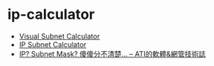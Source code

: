 # ip-calculator
- [Visual Subnet Calculator](https://www.davidc.net/sites/default/subnets/subnets.html)
- [IP Subnet Calculator](https://www.calculator.net/ip-subnet-calculator.html)
- [IP? Subnet Mask? 傻傻分不清楚… – ATI的軟體&網管技術誌](https://atifans.net/articles/its-hard-to-tell-the-difference-between-ip-n-subnet-mask/)
